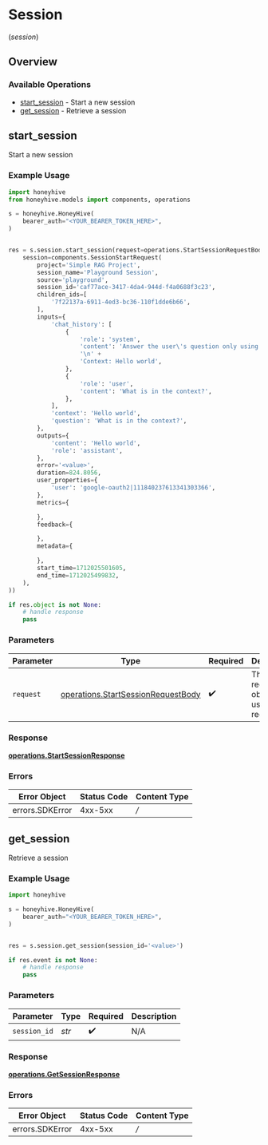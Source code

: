 # Session
(*session*)

## Overview

### Available Operations

* [start_session](#start_session) - Start a new session
* [get_session](#get_session) - Retrieve a session

## start_session

Start a new session

### Example Usage

```python
import honeyhive
from honeyhive.models import components, operations

s = honeyhive.HoneyHive(
    bearer_auth="<YOUR_BEARER_TOKEN_HERE>",
)


res = s.session.start_session(request=operations.StartSessionRequestBody(
    session=components.SessionStartRequest(
        project='Simple RAG Project',
        session_name='Playground Session',
        source='playground',
        session_id='caf77ace-3417-4da4-944d-f4a0688f3c23',
        children_ids=[
            '7f22137a-6911-4ed3-bc36-110f1dde6b66',
        ],
        inputs={
            'chat_history': [
                {
                    'role': 'system',
                    'content': 'Answer the user\'s question only using provided context.\n' +
                    '\n' +
                    'Context: Hello world',
                },
                {
                    'role': 'user',
                    'content': 'What is in the context?',
                },
            ],
            'context': 'Hello world',
            'question': 'What is in the context?',
        },
        outputs={
            'content': 'Hello world',
            'role': 'assistant',
        },
        error='<value>',
        duration=824.8056,
        user_properties={
            'user': 'google-oauth2|111840237613341303366',
        },
        metrics={

        },
        feedback={

        },
        metadata={

        },
        start_time=1712025501605,
        end_time=1712025499832,
    ),
))

if res.object is not None:
    # handle response
    pass

```

### Parameters

| Parameter                                                                                | Type                                                                                     | Required                                                                                 | Description                                                                              |
| ---------------------------------------------------------------------------------------- | ---------------------------------------------------------------------------------------- | ---------------------------------------------------------------------------------------- | ---------------------------------------------------------------------------------------- |
| `request`                                                                                | [operations.StartSessionRequestBody](../../models/operations/startsessionrequestbody.md) | :heavy_check_mark:                                                                       | The request object to use for the request.                                               |

### Response

**[operations.StartSessionResponse](../../models/operations/startsessionresponse.md)**

### Errors

| Error Object    | Status Code     | Content Type    |
| --------------- | --------------- | --------------- |
| errors.SDKError | 4xx-5xx         | */*             |


## get_session

Retrieve a session

### Example Usage

```python
import honeyhive

s = honeyhive.HoneyHive(
    bearer_auth="<YOUR_BEARER_TOKEN_HERE>",
)


res = s.session.get_session(session_id='<value>')

if res.event is not None:
    # handle response
    pass

```

### Parameters

| Parameter          | Type               | Required           | Description        |
| ------------------ | ------------------ | ------------------ | ------------------ |
| `session_id`       | *str*              | :heavy_check_mark: | N/A                |

### Response

**[operations.GetSessionResponse](../../models/operations/getsessionresponse.md)**

### Errors

| Error Object    | Status Code     | Content Type    |
| --------------- | --------------- | --------------- |
| errors.SDKError | 4xx-5xx         | */*             |
